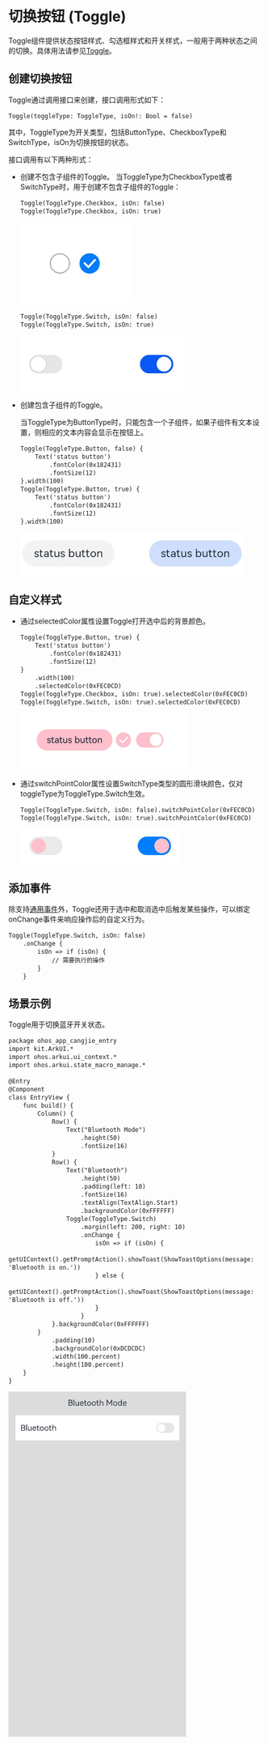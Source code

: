 # 切换按钮 (Toggle)

Toggle组件提供状态按钮样式、勾选框样式和开关样式，一般用于两种状态之间的切换。具体用法请参见[Toggle](../../../API_Reference/source_zh_cn/arkui-cj/cj-button-picker-toggle.md)。

## 创建切换按钮

Toggle通过调用接口来创建，接口调用形式如下：

```cangjie
Toggle(toggleType: ToggleType, isOn!: Bool = false)
```

其中，ToggleType为开关类型，包括ButtonType、CheckboxType和SwitchType，isOn为切换按钮的状态。

接口调用有以下两种形式：

- 创建不包含子组件的Toggle。
  当ToggleType为CheckboxType或者SwitchType时，用于创建不包含子组件的Toggle：

  ```cangjie
  Toggle(ToggleType.Checkbox, isOn: false)
  Toggle(ToggleType.Checkbox, isOn: true)
  ```

  ![Toggle](figures/Toggle.png)

  ```cangjie
  Toggle(ToggleType.Switch, isOn: false)
  Toggle(ToggleType.Switch, isOn: true)
  ```

  ![Toggle1](figures/Toggle1.png)

- 创建包含子组件的Toggle。

  当ToggleType为ButtonType时，只能包含一个子组件，如果子组件有文本设置，则相应的文本内容会显示在按钮上。

  ```cangjie
  Toggle(ToggleType.Button, false) {
      Text('status button')
          .fontColor(0x182431)
          .fontSize(12)
  }.width(100)
  Toggle(ToggleType.Button, true) {
      Text('status button')
          .fontColor(0x182431)
          .fontSize(12)
  }.width(100)
  ```

  ![Toggle2](figures/Toggle2.png)

## 自定义样式

- 通过selectedColor属性设置Toggle打开选中后的背景颜色。

  ```cangjie
  Toggle(ToggleType.Button, true) {
      Text('status button')
          .fontColor(0x182431)
          .fontSize(12)
  }
      .width(100)
      .selectedColor(0xFEC0CD)
  Toggle(ToggleType.Checkbox, isOn: true).selectedColor(0xFEC0CD)
  Toggle(ToggleType.Switch, isOn: true).selectedColor(0xFEC0CD)
  ```

  ![Toggle3](figures/Toggle3.png)

- 通过switchPointColor属性设置SwitchType类型的圆形滑块颜色，仅对toggleType为ToggleType.Switch生效。

  ```cangjie
  Toggle(ToggleType.Switch, isOn: false).switchPointColor(0xFEC0CD)
  Toggle(ToggleType.Switch, isOn: true).switchPointColor(0xFEC0CD)
  ```

  ![Toggle4](figures/Toggle4.png)

## 添加事件

除支持[通用事件](../../../API_Reference/source_zh_cn/arkui-cj/cj-universal-event-click.md)外，Toggle还用于选中和取消选中后触发某些操作，可以绑定onChange事件来响应操作后的自定义行为。

```cangjie
Toggle(ToggleType.Switch, isOn: false)
    .onChange {
        isOn => if (isOn) {
            // 需要执行的操作
        }
    }
```

## 场景示例

Toggle用于切换蓝牙开关状态。

 <!-- run -->

```cangjie
package ohos_app_cangjie_entry
import kit.ArkUI.*
import ohos.arkui.ui_context.*
import ohos.arkui.state_macro_manage.*

@Entry
@Component
class EntryView {
    func build() {
        Column() {
            Row() {
                Text("Bluetooth Mode")
                    .height(50)
                    .fontSize(16)
            }
            Row() {
                Text("Bluetooth")
                    .height(50)
                    .padding(left: 10)
                    .fontSize(16)
                    .textAlign(TextAlign.Start)
                    .backgroundColor(0xFFFFFF)
                Toggle(ToggleType.Switch)
                    .margin(left: 200, right: 10)
                    .onChange {
                        isOn => if (isOn) {
                            getUIContext().getPromptAction().showToast(ShowToastOptions(message: 'Bluetooth is on.'))
                        } else {
                            getUIContext().getPromptAction().showToast(ShowToastOptions(message: 'Bluetooth is off.'))
                        }
                    }
            }.backgroundColor(0xFFFFFF)
        }
            .padding(10)
            .backgroundColor(0xDCDCDC)
            .width(100.percent)
            .height(100.percent)
    }
}
```

![Toggle5](figures/Toggle5.gif)
